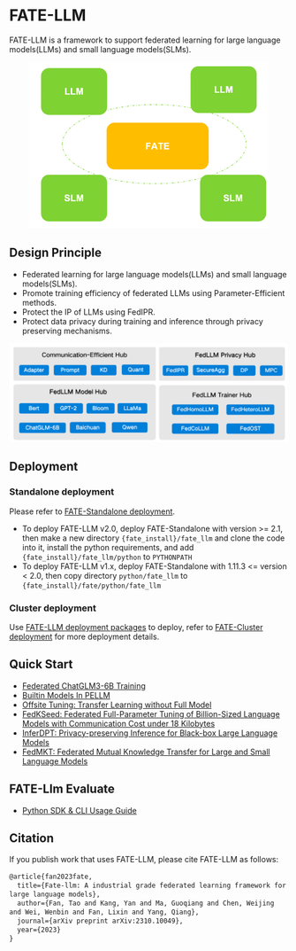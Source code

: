 # FATE-LLM
FATE-LLM is a framework to support federated learning for large language models(LLMs) and small language models(SLMs).
<div align="center">
  <img src="./doc/images/fate-llm-show.png" height="300">
</div>

## Design Principle
- Federated learning for large language models(LLMs) and small language models(SLMs).
- Promote training efficiency of federated LLMs using Parameter-Efficient methods.
- Protect the IP of LLMs using FedIPR.
- Protect data privacy during training and inference through privacy preserving mechanisms.
<div align="center">
  <img src="./doc/images/fate-llm-plan.png">
</div>

## Deployment

### Standalone deployment
Please refer to [FATE-Standalone deployment](https://github.com/FederatedAI/FATE#standalone-deployment).  
* To deploy FATE-LLM v2.0, deploy FATE-Standalone with version >= 2.1, then make a new directory `{fate_install}/fate_llm` and clone the code into it, install the python requirements, and add `{fate_install}/fate_llm/python` to `PYTHONPATH` 
* To deploy FATE-LLM v1.x, deploy FATE-Standalone with 1.11.3 <= version < 2.0, then copy directory `python/fate_llm` to `{fate_install}/fate/python/fate_llm` 

### Cluster deployment
Use [FATE-LLM deployment packages](https://github.com/FederatedAI/FATE/wiki/Download#llm%E9%83%A8%E7%BD%B2%E5%8C%85) to deploy,  refer to [FATE-Cluster deployment](https://github.com/FederatedAI/FATE#cluster-deployment) for more deployment details.

## Quick Start

- [Federated ChatGLM3-6B Training](doc/tutorial/pellm/ChatGLM3-6B_ds.ipynb)
- [Builtin Models In PELLM](doc/tutorial/pellm/builtin_pellm_models.md)
- [Offsite Tuning: Transfer Learning without Full Model](./doc/tutorial/offsite_tuning/Offsite_tuning_tutorial.ipynb)
- [FedKSeed: Federated Full-Parameter Tuning of Billion-Sized Language Models
with Communication Cost under 18 Kilobytes](./doc/tutorial/fedkseed/)
- [InferDPT: Privacy-preserving Inference for Black-box Large Language Models](./doc/tutorial/inferdpt/inferdpt_tutorial.ipynb)
- [FedMKT: Federated Mutual Knowledge Transfer for Large and Small
Language Models](./doc/tutorial/fedmkt/)

## FATE-Llm Evaluate

- [Python SDK & CLI Usage Guide](./doc/fate_llm_evaluate.md)

## Citation

If you publish work that uses FATE-LLM, please cite FATE-LLM as follows:
```
@article{fan2023fate,
  title={Fate-llm: A industrial grade federated learning framework for large language models},
  author={Fan, Tao and Kang, Yan and Ma, Guoqiang and Chen, Weijing and Wei, Wenbin and Fan, Lixin and Yang, Qiang},
  journal={arXiv preprint arXiv:2310.10049},
  year={2023}
}
```
